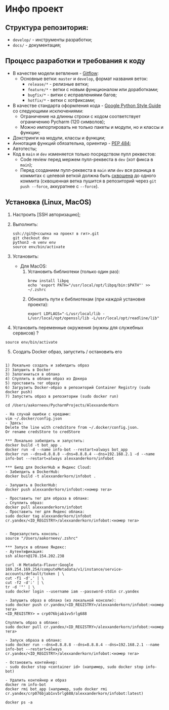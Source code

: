 # Инфо проект

## Структура репозитория:

* `develop/` - инструменты разработки;
* `docs/` - документация;

## Процесс разработки и требования к коду

* В качестве модели ветвления - [Gitflow](https://habr.com/ru/post/106912/):
    * Основные ветки: `master` и `develop`, формат названия веток:
        * `release/*` - релизные ветки;
        * `feature/*` - ветки с новым функционалом или доработками;
        * `bugfix/*` - витки с исправлениями багов;
        * `hotfix/*` - ветки с хотфиксами;
* В качестве стандарта оформления кода - [Google Python Style Guide](https://google.github.io/styleguide/pyguide.html)
  со следующими исключениями:
    * Ограничение на длинны строки с кодом соответствует ограничению Pycharm (120 символов);
    * Можно импортировать не только пакеты и модули, но и классы и функции;
* Докстринги на модули, классы и функции;
* Аннотация функций обязательна, ориентир - [PEP 484](https://www.python.org/dev/peps/pep-0484/);
* Автотесты;
* Код в `main` и `dev` изменяется только посредством пулл реквестов:
    * Code review перед мержем пулл-реквеста в `dev` (хот фикса в `main`);
    * Перед созданием пулл-реквеста в `main` или `dev` вся разница в коммитах с целевой веткой должна быть
        [сквошена](https://htmlacademy.ru/blog/boost/tools/how-to-squash-commits-and-why-it-is-needed) до одного коммита
        (сквошенная ветка пушится в репозиторий через `git push --force`, аккуратнее с `--force`).

## Установка (Linux, MacOS)

1. Настроить [SSH авторизацию];
   
2. Выполнить:
    ```
    ssh://git@<ссылка на проект в гит>.git
    git checkout dev
    python3 -m venv env
    source env/bin/activate
    ```

3. Установить:
    * Для MacOS:
        1. Установить библиотеки (только один раз):
            ```
            brew install libpq
            echo 'export PATH="/usr/local/opt/libpq/bin:$PATH"' >> ~/.zshrc
            
            ```
        2. Обновить пути к библиотекам (при каждой установке проекта):
            ```
            export LDFLAGS="-L/usr/local/lib -L/usr/local/opt/openssl/lib -L/usr/local/opt/readline/lib"
            ```

4. Установить переменные окружения (нужны для служебных сервисов) ?

```
source env/bin/activate

```

5. Создать Docker образ, запустить / остановить его

```

1) Локально создать и забилдить образ
2) Запушить в Docker
3) Залогиниться в облако
4) Спуллить в облаке образ из Докера
5) проставить тег образу 
6) Загрузить Docker-образ в репозиторий Container Registry (sudo docker push)
7) Запустить образ в репозитории (sudo docker run)

cd /Users/aakorneev/PycharmProjects/AlexxanderKorn 

- На случай ошибки с кредами:
vim ~/.docker/config.json 
- Здесь:
Delete the line with credsStore from ~/.docker/config.json.
Or rename credsStore to credStore

*** Локально забилдить и запустить:
docker build -t bot_app .
docker run -d --name info-bot --restart=always bot_app
docker run --dns=8.8.8.8 --dns=8.8.8.4 --dns=192.168.2.1 -d --name info-bot --restart=always alexxanderkorn/infobot

*** Билд для DockerHub и Яндекс Cloud:
- Забилдить в DockerHub:
docker build -t alexxanderkorn/infobot .

- Запушить в DockerHub:
docker push alexxanderkorn/infobot:<номер тега>

- Проставить тег для образа в облаке:
. Спуллить образ:
docker pull alexxanderkorn/infobot 
. Проставить тег для Яндекс облака:
sudo docker tag alexxanderkorn/infobot cr.yandex/<ID_REGISTRY>/alexxanderkorn/infobot:<номер тега>


- Перезапустить консоль:
source "/Users/aakorneev/.zshrc"

*** Запуск в облаке Яндекс:
- Аутентификация:
ssh alkorn@178.154.202.238

curl -H Metadata-Flavor:Google 169.254.169.254/computeMetadata/v1/instance/service-accounts/default/token | \
cut -f1 -d',' | \
cut -f2 -d':' | \
tr -d '"' | \
sudo docker login --username iam --password-stdin cr.yandex

- Запушить образ в облако (из локальной консоли):
sudo docker push cr.yandex/<ID_REGISTRY>/alexxanderkorn/infobot:<номер тега>
<ID_REGISTRY> = crp076bjab1vv5rlg688

Спуллить образ в облаке:
sudo docker pull cr.yandex/<ID_REGISTRY>/alexxanderkorn/infobot:<номер тега>

- Запуск образа в облаке:
sudo docker run --dns=8.8.8.8 --dns=8.8.8.4 --dns=192.168.2.1 --name info-bot --restart=always cr.yandex/<ID_REGISTRY>/alexxanderkorn/infobot:<номер тега>

- Остановить контейнер:
- sudo docker stop <container id> (например, sudo docker stop info-bot)

- Удалить контейнер и образ
docker rm info-bot
docker rmi bot_app (например, sudo docker rmi cr.yandex/crp076bjab1vv5rlg688/alexxanderkorn/infobot:latest)

docker ps -a
```